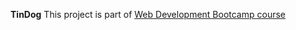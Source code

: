 **TinDog**
This project is part of [Web Development Bootcamp course](https://www.udemy.com/course/the-complete-web-development-bootcamp/)
